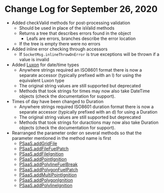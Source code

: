 # Change Log for September 26, 2020

- Added checkValid methods for post-processing validation
    - Should be used in place of the isValid methods
    - Returns a tree that describes errors found in the object
        - Leafs are errors, branches describe the error location
    - If the tree is empty there were no errors
- Added inline error checking through accessors
    - If `SocketMsg.inlineThrowOnError` is true exceptions will be thrown if a value is invalid
- Added [Luxon](https://moment.github.io/luxon/) for date/time types
    - Anywhere strings required an ISO8601 format there is now a separate accessor (typically prefixed with an l) for using the equivalent Luxon type
    - The original string values are still supported but deprecated
    - Methods that took strings for times may now also take DateTime objects (check the documentation for support).
- Times of day have been changed to Duration
    - Anywhere strings required ISO8601 duration format there is now a separate accessor (typically prefixed with an d) for using a Duration
    - The original string values are still supported but deprecated
    - Methods that took strings for duractions may now also take Duration objects (check the documentation for support).
- Rearranged the parameter order on several methods so that the parameter mentioned in the method name is first
    - [PSaaS.addGridFile](https://spydmobile.bitbucket.io/psaas_js/classes/_psaasinterface_.psaas.html#addgridfile)
    - [PSaaS.addFileFuelPatch](https://spydmobile.bitbucket.io/psaas_js/classes/_psaasinterface_.psaas.html#addfilefuelpatch)
    - [PSaaS.addFileIgnition](https://spydmobile.bitbucket.io/psaas_js/classes/_psaasinterface_.psaas.html#addfileignition)
    - [PSaaS.addPointIgnition](https://spydmobile.bitbucket.io/psaas_js/classes/_psaasinterface_.psaas.html#addpointignition)
    - [PSaaS.addPolylineFuelBreak](https://spydmobile.bitbucket.io/psaas_js/classes/_psaasinterface_.psaas.html#addpolylinefuelbreak)
    - [PSaaS.addPolygonFuelPatch](https://spydmobile.bitbucket.io/psaas_js/classes/_psaasinterface_.psaas.html#addpolygonfuelpatch)
    - [PSaaS.addMultiPointIgnition](https://spydmobile.bitbucket.io/psaas_js/classes/_psaasinterface_.psaas.html#addmultipointignition)
    - [PSaaS.addPolygonIgnition](https://spydmobile.bitbucket.io/psaas_js/classes/_psaasinterface_.psaas.html#addpolygonignition)
    - [PSaaS.addPolylineIgnition](https://spydmobile.bitbucket.io/psaas_js/classes/_psaasinterface_.psaas.html#addpolylineignition)
